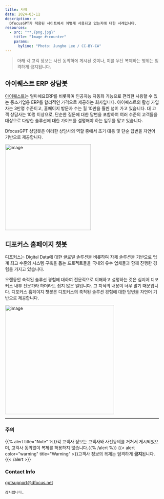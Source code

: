 ```yaml
---
title: 사례
date: 2024-03-11
description: >
  DfocusGPT가 적용된 사이트에서 어떻게 사용되고 있는지에 대한 사례입니다.
resources:
  - src: "**.{png,jpg}"
    title: "Image #:counter"
    params:
      byline: "Photo: Jungho Lee / CC-BY-CA"
---
```



> 아래 각 고객 정보는 사전 동의하에 게시된 것이나, 이를 무단 복제하는 행위는 엄격하게 금지됩니다. 

## 아이퀘스트 ERP 상담봇

[아이퀘스트](https://www.iquest.co.kr/)는 얼마에요ERP를 비롯하여 인공지능 자동화 기능으로 편리한 사용할 수 있는 중소기업용 ERP를 합리적인 가격으로 제공하는 회사입니다. 아이퀘스트의 활성 가입자는 3만명 수준이고, 홈페이지 방문자 수는 월 10만을 훨씬 넘어 가고 있습니다. 대 고객 상담사는 10명 이상으로, 단순한 질문에 대한 답변을 포함하여 여러 수준의 고객들을 대상으로 다양한 솔루션에 대한 가이드를 설명해야 하는 임무를 맡고 있습니다.

DfocusGPT 상담봇은 이러한 상담사의 역할 중에서 초기 대응 및 단순 답변을 자연어 기반으로 제공합니다.

<img width="281" alt="image" src="https://github.com/dfocusgpt/dfocusgpt.github.io/assets/143764176/9bfa6b98-1dfd-468d-91b0-958de9e07167">


## 디포커스 홈페이지 챗봇

[디포커스](https://dfocus.net/)는 Digital Data에 대한 글로벌 솔루션을 비롯하여 자체 솔루션을 기반으로 업계 최고 수준의 시스템 구축을 돕는 프로젝트들을 국내외 유수 업체들과 함께 진행한 경험을 가지고 있습니다. 

오랜동안 축적된 솔루션 경험에 대하여 전문적으로 이해하고 설명하는 것은 심지어 디포커스 내부 전문가라 하더라도 쉽지 않은 일입니다. 그 지식의 내용이 너무 많기 때문입니다. 디포커스 홈페이지 챗봇은 디포커스의 축적된 솔루션 경험에 대한 답변을 자연어 기반으로 제공합니다.

<img width="357" alt="image" src="https://github.com/dfocusgpt/dfocusgpt.github.io/assets/143764176/39a06ad2-60bc-4ea4-919c-86970939d36f">

----------------
### 주의

{{% alert title="Note" %}}각 고객사 정보는 고객사와 사전동의를 거쳐서 게시되었으며, 고객사 동의없이 복제를 허용하지 않습니다.{{% /alert %}}
{{< alert color="warning" title="Warning" >}}고객사 정보의 복제는 엄격하게 **금지**됩니다.{{< /alert >}}

### Contact Info
gptsupport@dfocus.net


```
감사합니다.
```
